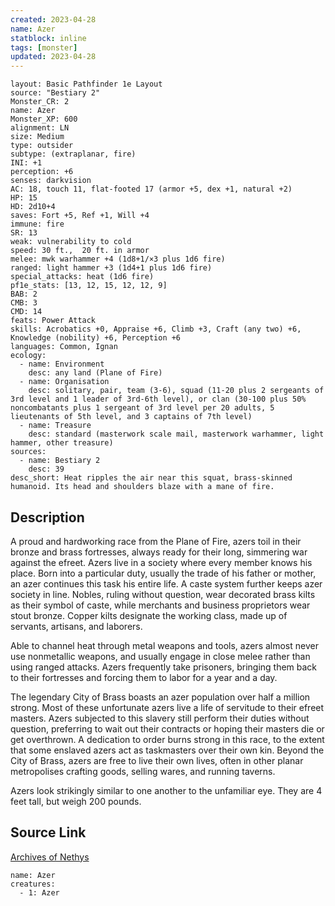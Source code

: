 ```yaml
---
created: 2023-04-28
name: Azer
statblock: inline
tags: [monster]
updated: 2023-04-28
---
```

```statblock
layout: Basic Pathfinder 1e Layout
source: "Bestiary 2"
Monster_CR: 2
name: Azer
Monster_XP: 600
alignment: LN
size: Medium
type: outsider
subtype: (extraplanar, fire)
INI: +1
perception: +6
senses: darkvision
AC: 18, touch 11, flat-footed 17 (armor +5, dex +1, natural +2)
HP: 15
HD: 2d10+4
saves: Fort +5, Ref +1, Will +4
immune: fire
SR: 13
weak: vulnerability to cold
speed: 30 ft.,  20 ft. in armor
melee: mwk warhammer +4 (1d8+1/×3 plus 1d6 fire)
ranged: light hammer +3 (1d4+1 plus 1d6 fire)
special_attacks: heat (1d6 fire)
pf1e_stats: [13, 12, 15, 12, 12, 9]
BAB: 2
CMB: 3
CMD: 14
feats: Power Attack
skills: Acrobatics +0, Appraise +6, Climb +3, Craft (any two) +6, Knowledge (nobility) +6, Perception +6
languages: Common, Ignan
ecology:
  - name: Environment
    desc: any land (Plane of Fire)
  - name: Organisation
    desc: solitary, pair, team (3-6), squad (11-20 plus 2 sergeants of 3rd level and 1 leader of 3rd-6th level), or clan (30-100 plus 50% noncombatants plus 1 sergeant of 3rd level per 20 adults, 5 lieutenants of 5th level, and 3 captains of 7th level)
  - name: Treasure
    desc: standard (masterwork scale mail, masterwork warhammer, light hammer, other treasure)
sources:
  - name: Bestiary 2
    desc: 39
desc_short: Heat ripples the air near this squat, brass-skinned humanoid. Its head and shoulders blaze with a mane of fire. 
```
## Description
A proud and hardworking race from the Plane of Fire, azers toil in their bronze and brass fortresses, always ready for their long, simmering war against the efreet. Azers live in a society where every member knows his place. Born into a particular duty, usually the trade of his father or mother, an azer continues this task his entire life. A caste system further keeps azer society in line. Nobles, ruling without question, wear decorated brass kilts as their symbol of caste, while merchants and business proprietors wear stout bronze. Copper kilts designate the working class, made up of servants, artisans, and laborers. 

Able to channel heat through metal weapons and tools, azers almost never use nonmetallic weapons, and usually engage in close melee rather than using ranged attacks. Azers frequently take prisoners, bringing them back to their fortresses and forcing them to labor for a year and a day. 

The legendary City of Brass boasts an azer population over half a million strong. Most of these unfortunate azers live a life of servitude to their efreet masters. Azers subjected to this slavery still perform their duties without question, preferring to wait out their contracts or hoping their masters die or get overthrown. A dedication to order burns strong in this race, to the extent that some enslaved azers act as taskmasters over their own kin. Beyond the City of Brass, azers are free to live their own lives, often in other planar metropolises crafting goods, selling wares, and running taverns. 

Azers look strikingly similar to one another to the unfamiliar eye. They are 4 feet tall, but weigh 200 pounds.
## Source Link
[Archives of Nethys](https://aonprd.com/MonsterDisplay.aspx?ItemName=Azer)
```encounter-table
name: Azer
creatures:
  - 1: Azer
```
